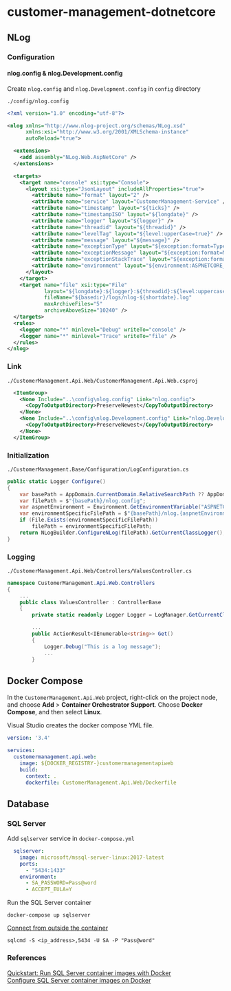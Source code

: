 # customer-management-dotnetcore

## NLog

### Configuration

#### nlog.config & nlog.Development.config

Create `nlog.config` and `nlog.Development.config` in `config` directory

`./config/nlog.config`
```xml
<?xml version="1.0" encoding="utf-8"?>

<nlog xmlns="http://www.nlog-project.org/schemas/NLog.xsd"
      xmlns:xsi="http://www.w3.org/2001/XMLSchema-instance"
      autoReload="true">

  <extensions>
    <add assembly="NLog.Web.AspNetCore" />
  </extensions>

  <targets>
    <target name="console" xsi:type="Console">
      <layout xsi:type="JsonLayout" includeAllProperties="true">
        <attribute name="format" layout="2" />
        <attribute name="service" layout="CustomerManagement-Service" />
        <attribute name="timestamp" layout="${ticks}" />
        <attribute name="timestampISO" layout="${longdate}" />
        <attribute name="logger" layout="${logger}" />
        <attribute name="threadid" layout="${threadid}" />
        <attribute name="levelTag" layout="${level:upperCase=true}" />
        <attribute name="message" layout="${message}" />
        <attribute name="exceptionType" layout="${exception:format=Type}" />
        <attribute name="exceptionMessage" layout="${exception:format=Message}" />
        <attribute name="exceptionStackTrace" layout="${exception:format=StackTrace}" />
        <attribute name="environment" layout="${environment:ASPNETCORE_ENVIRONMENT}" />
      </layout>
    </target>
    <target name="file" xsi:type="File"
            layout="${longdate}:${logger}:${threadid}:${level:uppercase=true}:${message}"
            fileName="${basedir}/logs/nlog-${shortdate}.log"
            maxArchiveFiles="5"
            archiveAboveSize="10240" />
  </targets>
  <rules>
    <logger name="*" minlevel="Debug" writeTo="console" />
    <logger name="*" minlevel="Trace" writeTo="file" />
  </rules>
</nlog>
```

### Link 

`./CustomerManagement.Api.Web/CustomerManagement.Api.Web.csproj`
```xml
  <ItemGroup>
    <None Include="..\config\nlog.config" Link="nlog.config">
      <CopyToOutputDirectory>PreserveNewest</CopyToOutputDirectory>
    </None>
    <None Include="..\config\nlog.Development.config" Link="nlog.Development.config">
      <CopyToOutputDirectory>PreserveNewest</CopyToOutputDirectory>
    </None>
  </ItemGroup>
```

### Initialization

`./CustomerManagement.Base/Configuration/LogConfiguration.cs`
```csharp
public static Logger Configure()
{
    var basePath = AppDomain.CurrentDomain.RelativeSearchPath ?? AppDomain.CurrentDomain.BaseDirectory;
    var filePath = $"{basePath}/nlog.config";
    var aspnetEnvironment = Environment.GetEnvironmentVariable("ASPNETCORE_ENVIRONMENT");
    var environmentSpecificFilePath = $"{basePath}/nlog.{aspnetEnvironment}.config";
    if (File.Exists(environmentSpecificFilePath))
        filePath = environmentSpecificFilePath;
    return NLogBuilder.ConfigureNLog(filePath).GetCurrentClassLogger();
}
```

### Logging

`./CustomerManagement.Api.Web/Controllers/ValuesController.cs`

```csharp
namespace CustomerManagement.Api.Web.Controllers
{
    ...
    public class ValuesController : ControllerBase
    {
        private static readonly Logger Logger = LogManager.GetCurrentClassLogger();

        ...
        public ActionResult<IEnumerable<string>> Get()
        {
            Logger.Debug("This is a log message");
            ...
        }
```

## Docker Compose

In the `CustomerManagement.Api.Web` project, right-click on the project node, and choose **Add** > **Container Orchestrator Support**. Choose **Docker Compose**, and then select **Linux**.

Visual Studio creates the docker compose YML file.

```yaml
version: '3.4'

services:
  customermanagement.api.web:
    image: ${DOCKER_REGISTRY-}customermanagementapiweb
    build:
      context: .
      dockerfile: CustomerManagement.Api.Web/Dockerfile

```

## Database

### SQL Server

Add `sqlserver` service in `docker-compose.yml`

```yml
  sqlserver:
    image: microsoft/mssql-server-linux:2017-latest
    ports:
      - "5434:1433"
    environment:
      - SA_PASSWORD=Pass@word
      - ACCEPT_EULA=Y
```

Run the SQL Server container

```
docker-compose up sqlserver
```

[Connect from outside the container](https://docs.microsoft.com/en-us/sql/linux/quickstart-install-connect-docker?view=sql-server-2017&pivots=cs1-powershell#connectexternal)

```
sqlcmd -S <ip_address>,5434 -U SA -P "Pass@word"
```

### References

[Quickstart: Run SQL Server container images with Docker](https://docs.microsoft.com/en-us/sql/linux/quickstart-install-connect-docker?view=sql-server-2017&pivots=cs1-powershell)  
[Configure SQL Server container images on Docker](https://docs.microsoft.com/en-us/sql/linux/sql-server-linux-configure-docker?view=sql-server-2017)
